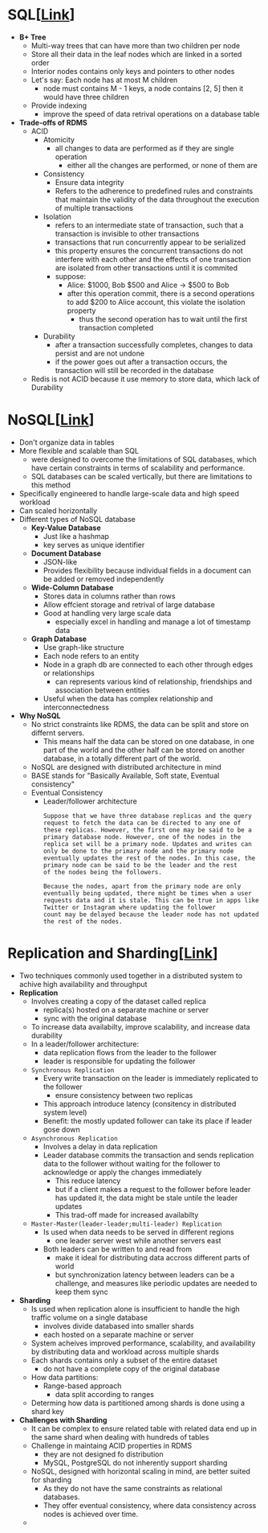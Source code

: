 # SQL[[Link](https://neetcode.io/courses/system-design-for-beginners/14)]
- __B+ Tree__
    - Multi-way trees that can have more than two children per node
    - Store all their data in the leaf nodes which are linked in a sorted order
    - Interior nodes contains only keys and pointers to other nodes
    - Let's say: Each node has at most M children
        - node must contains M - 1 keys, a node contains [2, 5] then it would have three children
    - Provide indexing
        - improve the speed of data retrival operations on a database table
- __Trade-offs of RDMS__
    - ACID
        - Atomicity
            - all changes to data are performed as if they are single operation
                - either all the changes are performed, or none of them are
        - Consistency
            - Ensure data integrity
            - Refers to the adherence to predefined rules and constraints that maintain the validity of the data throughout the execution of multiple transactions
        - Isolation
            - refers to an intermediate state of transaction, such that a transaction is invisible to other transactions
            - transactions that run concurrently appear to be serialized
            - this property ensures the concurrent transactions do not interfere with each other and the effects of one transaction are isolated from other transactions until it is commited
            - suppose:
                - Alice: $1000, Bob $500 and Alice -> $500 to Bob
                - after this operation commit, there is a second operations to add $200 to Alice account, this violate the isolation property
                    - thus the second operation has to wait until the first transaction completed
        - Durability
            - after a transaction successfully completes, changes to data persist and are not undone
            - if the power goes out after a transaction occurs, the transaction will still be recorded in the database
    - Redis is not ACID because it use memory to store data, which lack of Durability

# NoSQL[[Link](https://neetcode.io/courses/system-design-for-beginners/15)]
- Don't organize data in tables
- More flexible and scalable than SQL
    - were designed to overcome the limitations of SQL databases, which have certain constraints in terms of scalability and performance. 
    - SQL databases can be scaled vertically, but there are limitations to this method
- Specifically engineered to handle large-scale data and high speed workload
- Can scaled horizontally
- Different types of NoSQL database
    - __Key-Value Database__
        - Just like a hashmap
        - key serves as unique identifier
    - __Document Database__
        - JSON-like
        - Provides flexibility because individual fields in a document can be added or removed independently
    - __Wide-Column Database__
        - Stores data in columns rather than rows
        - Allow effcient storage and retrival of large database
        - Good at handling very large scale data
            - especially excel in handling and manage a lot of timestamp data
    - __Graph Database__
        - Use graph-like structure
        - Each node refers to an entity
        - Node in a graph db are connected to each other through edges or relationships
            - can represents various kind of relationship, friendships and association between entities
        - Useful when the data has complex relationship and interconnectedness
- __Why NoSQL__
    - No strict constraints like RDMS, the data can be split and store on differnt servers.
        - This means half the data can be stored on one database, in one part of the world and the other half can be stored on another database, in a totally different part of the world.
    - NoSQL are designed with distributed architecture in mind
    - BASE stands for "Basically Available, Soft state, Eventual consistency"
    - Eventual Consistency
        - Leader/follower architecture
            ```text
            Suppose that we have three database replicas and the query request to fetch the data can be directed to any one of 
            these replicas. However, the first one may be said to be a primary database node. However, one of the nodes in the 
            replica set will be a primary node. Updates and writes can only be done to the primary node and the primary node 
            eventually updates the rest of the nodes. In this case, the primary node can be said to be the leader and the rest 
            of the nodes being the followers.

            Because the nodes, apart from the primary node are only eventually being updated, there might be times when a user 
            requests data and it is stale. This can be true in apps like Twitter or Instagram where updating the follower 
            count may be delayed because the leader node has not updated the rest of the nodes.
            ```
# Replication and Sharding[[Link](https://neetcode.io/courses/system-design-for-beginners/16)]
- Two techniques commonly used together in a distributed system to achive high availability and throughput
- __Replication__
    - Involves creating a copy of the dataset called replica
        - replica(s) hosted on a separate machine or server
        - sync with the original database
    - To increase data availabilty, improve scalability, and increase data durability
    - In a leader/follower architecture:
        - data replication flows from the leader to the follower
        - leader is responsible for updating the follower
    - `Synchronous Replication`
        - Every write transaction on the leader is immediately replicated to the follower
            - ensure consistency between two replicas
        - This approach introduce latency (consitency in distributed system level)
        - Benefit: the mostly updated follower can take its place if leader gose down
    - `Asynchronous Replication`
        - Involves a delay in data replication
        - Leader database commits the transaction and sends replication data to the follower without waiting for the follower to acknowledge or apply the changes immediately
            - This reduce latency
            - but if a client makes a request to the follower before leader has updated it, the data might be stale untile the leader updates
            - This trad-off made for increased availabilty
    - `Master-Master(leader-leader;multi-leader) Replication`
        - Is used when data needs to be served in different regions
            - one leader server west while another servers east
        - Both leaders can be written to and read from
            - make it ideal for distributing data accross different parts of world
            - but synchronization latency between leaders can be a challenge, and measures like periodic updates are needed to keep them sync
- __Sharding__
    - Is used when replication alone is insufficient to handle the high traffic volume on a single database
        - involves divide databased into smaller shards
        - each hosted on a separate machine or server
    - System acheives improved performance, scalability, and availability by distributing data and workload across multiple shards
    - Each shards contains only a subset of the entire dataset
        - do not have a complete copy of the original database
    - How data partitions:
        - Range-based approach
            - data split according to ranges
    - Determing how data is partitioned among shards is done using a shard key
- __Challenges with Sharding__
    - It can be complex to ensure related table with related data end up in the same shard when dealing with hundreds of tables
    - Challenge in maintaing ACID properties in RDMS
        - they are not designed fo distribution
        - MySQL, PostgreSQL do not inherently support sharding
    - NoSQL, designed with horizontal scaling in mind, are better suited for sharding
        - As they do not have the same constraints as relational databases.
        - They offer eventual consistency, where data consistency across nodes is achieved over time.
    - 